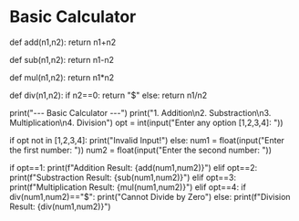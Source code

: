 # Basic Calculator

def add(n1,n2):
  return n1+n2

def sub(n1,n2):
  return n1-n2
  
def mul(n1,n2):
  return n1*n2
  
def div(n1,n2):
  if n2==0:
    return "$"
  else:
    return n1/n2

print("--- Basic Calculator ---")
print("1. Addition\n2. Substraction\n3. Multiplication\n4. Division")
opt = int(input("Enter any option [1,2,3,4]: "))

if opt not in [1,2,3,4]:
  print("Invalid Input!")
else:
  num1 = float(input("Enter the first number: "))
  num2 = float(input("Enter the second number: "))
  
  if opt==1:
    print(f"Addition Result: {add(num1,num2)}")
  elif opt==2:
    print(f"Substraction Result: {sub(num1,num2)}")
  elif opt==3:
    print(f"Multiplication Result: {mul(num1,num2)}")
  elif opt==4:
    if div(num1,num2)=="$":
      print("Cannot Divide by Zero")
    else:
      print(f"Division Result: {div(num1,num2)}")
